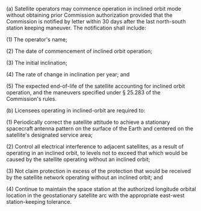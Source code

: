 (a) Satellite operators may commence operation in inclined orbit mode without obtaining prior Commission authorization provided that the Commission is notified by letter within 30 days after the last north-south station keeping maneuver. The notification shall include:

(1) The operator's name;

(2) The date of commencement of inclined orbit operation;

(3) The initial inclination;
                      

(4) The rate of change in inclination per year; and

(5) The expected end-of-life of the satellite accounting for inclined orbit operation, and the maneuvers specified under § 25.283 of the Commission's rules.

(b) Licensees operating in inclined-orbit are required to:

(1) Periodically correct the satellite attitude to achieve a stationary spacecraft antenna pattern on the surface of the Earth and centered on the satellite's designated service area;

(2) Control all electrical interference to adjacent satellites, as a result of operating in an inclined orbit, to levels not to exceed that which would be caused by the satellite operating without an inclined orbit;

(3) Not claim protection in excess of the protection that would be received by the satellite network operating without an inclined orbit; and

(4) Continue to maintain the space station at the authorized longitude orbital location in the geostationary satellite arc with the appropriate east-west station-keeping tolerance.

